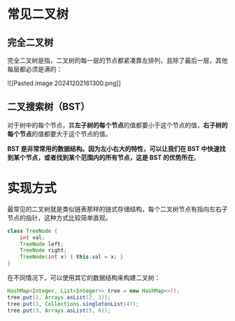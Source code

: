 # 常见二叉树
## 完全二叉树

完全二叉树是指，二叉树的每一层的节点都紧凑靠左排列，且除了最后一层，其他每层都必须是满的：

![[Pasted image 20241202161300.png]]


## 二叉搜索树（BST）

对于树中的每个节点，其**左子树的每个节点**的值都要小于这个节点的值，**右子树的每个节点**的值都要大于这个节点的值。

**BST 是非常常用的数据结构。因为左小右大的特性，可以让我们在 BST 中快速找到某个节点，或者找到某个范围内的所有节点，这是 BST 的优势所在**。

# 实现方式

最常见的二叉树就是类似链表那样的链式存储结构，每个二叉树节点有指向左右子节点的指针，这种方式比较简单直观。

```java
class TreeNode {
    int val;
    TreeNode left;
    TreeNode right;
    TreeNode(int x) { this.val = x; }
}
```

在不同情况下，可以使用其它的数据结构来构建二叉树：

```java
HashMap<Integer, List<Integer>> tree = new HashMap<>();
tree.put(1, Arrays.asList(2, 3));
tree.put(2, Collections.singletonList(4));
tree.put(3, Arrays.asList(5, 6));
```